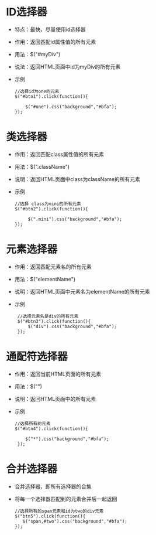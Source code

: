 # ID选择器

* 特点：最快，尽量使用id选择器

* 作用：返回匹配id属性值的所有元素

* 用法：$\("\#myDiv"\)

* 说法：返回HTML页面中id为myDiv的所有元素

- 示例

      //选择id为one的元素
      $("#btn1").click(function(){

          $("#one").css("background","#bfa");
      });


# 类选择器

 - 作用：返回匹配class属性值的所有元素

 - 用法：$(".className")

 - 说明：返回HTML页面中class为className的所有元素

 - 示例

       //选择 class为mini的所有元素
       $("#btn2").click(function(){
    
            $(".mini").css("background","#bfa");
       });

# 元素选择器

 - 作用：返回匹配元素名的所有元素
 - 用法：$("elementName")
 - 说明：返回HTML页面中元素名为elementName的所有元素

 - 示例

        //选择元素名是div的所有元素 
        $("#btn3").click(function(){
            $("div").css("background","#bfa");
        });

 
# 通配符选择器

 - 作用：返回当前HTML页面的所有元素

 - 用法：$("")

 - 说明：返回HTML页面中的所有元素

 - 示例

       //选择所有的元素
       $("#btn4").click(function(){
       
           $("*").css("background","#bfa");
        });

# 合并选择器

  - 合并选择器，即所有选择器的合集
  - 将每一个选择器匹配到的元素合并后一起返回

        //选择所有的span元素和id为two的div元素
        $("btn5").click(function(){
           $("span,#two").css("background","#bfa");
        });